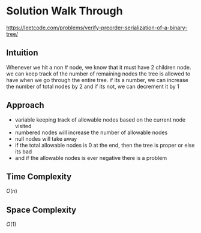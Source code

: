 # Solution Walk Through
https://leetcode.com/problems/verify-preorder-serialization-of-a-binary-tree/

## Intuition
Whenever we hit a non # node, we know that it must have 2 children node. we can keep track of the number of remaining nodes the tree is allowed to have when we go through the entire tree.
if its a number, we can increase the number of total nodes by 2 and if its not, we can decrement it by 1

## Approach
- variable keeping track of allowable nodes based on the current node visited
- numbered nodes will increase the number of allowable nodes
- null nodes will take away
- if the total allowable nodes is 0 at the end, then the tree is proper or else its bad
- and if the allowable nodes is ever negative there is a problem


## Time Complexity
$O(n)$

## Space Complexity
$O(1)$



